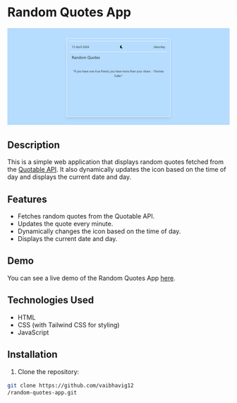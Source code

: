 # Random Quotes App

![Random Quotes App](random-quotes-app.png)

## Description

This is a simple web application that displays random quotes fetched from the [Quotable API](https://github.com/lukePeavey/quotable). It also dynamically updates the icon based on the time of day and displays the current date and day.

## Features

- Fetches random quotes from the Quotable API.
- Updates the quote every minute.
- Dynamically changes the icon based on the time of day.
- Displays the current date and day.

## Demo

You can see a live demo of the Random Quotes App [here](https://vaibhavig12.github.io/Random_quote_generator_with_day_-_date/).

## Technologies Used

- HTML
- CSS (with Tailwind CSS for styling)
- JavaScript

## Installation

1. Clone the repository:

```bash
git clone https://github.com/vaibhavig12
/random-quotes-app.git
